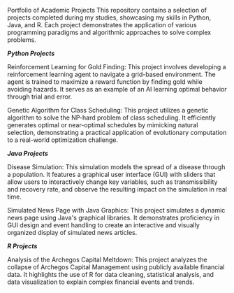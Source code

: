 Portfolio of Academic Projects
This repository contains a selection of projects completed during my studies, showcasing my skills in Python, Java, and R. Each project demonstrates the application of various programming paradigms and algorithmic approaches to solve complex problems.

***Python Projects***

  Reinforcement Learning for Gold Finding: This project involves developing a reinforcement learning agent to navigate a grid-based environment. The agent is trained to maximize a reward function by finding gold while avoiding hazards. It serves as an example of an AI learning optimal behavior through trial and error.

  Genetic Algorithm for Class Scheduling: This project utilizes a genetic algorithm to solve the NP-hard problem of class scheduling. It efficiently generates optimal or near-optimal schedules by mimicking natural selection, demonstrating a practical application of evolutionary computation to a real-world optimization challenge.

***Java Projects***

  Disease Simulation: This simulation models the spread of a disease through a population. It features a graphical user interface (GUI) with sliders that allow users to interactively change key variables, such as transmissibility and recovery rate, and observe the resulting impact on the simulation in real time.

  Simulated News Page with Java Graphics: This project simulates a dynamic news page using Java's graphical libraries. It demonstrates proficiency in GUI design and event handling to create an interactive and visually organized display of simulated news articles.

***R Projects***

  Analysis of the Archegos Capital Meltdown: This project analyzes the collapse of Archegos Capital Management using publicly available financial data. It highlights the use of R for data cleaning, statistical analysis, and data visualization to explain complex financial events and trends.
